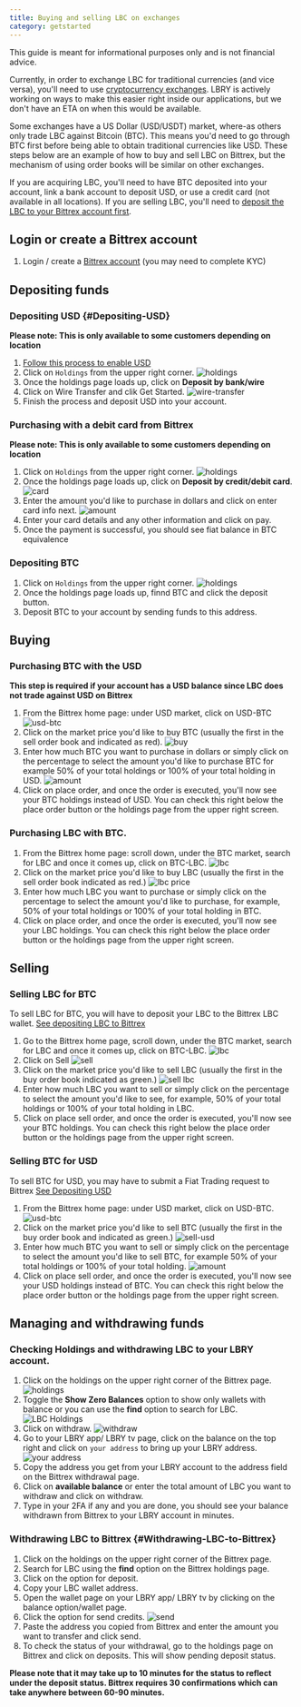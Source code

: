 ```yaml
---
title: Buying and selling LBC on exchanges
category: getstarted
---
```

This guide is meant for informational purposes only and is not financial advice. 

Currently, in order to exchange LBC for traditional currencies (and vice versa), you'll need to use [cryptocurrency exchanges](/faq/exchanges). LBRY is actively working on ways to make this easier right inside our applications, but we don't have an ETA on when this would be available. 

Some exchanges have a US Dollar (USD/USDT) market, where-as others only trade LBC against Bitcoin (BTC). This means you'd need to go through BTC first before being able to obtain traditional currencies like USD. These steps below are an example of how to buy and sell LBC on Bittrex, but the mechanism of using order books will be similar on other exchanges.

If you are acquiring LBC, you'll need to have BTC deposited into your account, link a bank account to deposit USD, or use a credit card (not available in all locations). If you are selling LBC, you'll need to [deposit the LBC to your Bittrex account first](#Withdrawing-LBC-to-Bittrex). 

## Login or create a Bittrex account
1. Login / create a [Bittrex account](https://bittrex.com) (you may need to complete KYC)

## Depositing funds
### Depositing USD {#Depositing-USD}
**Please note: This is only available to some customers depending on location**
1. [Follow this process to enable USD](https://bittrex.zendesk.com/hc/en-us/articles/360021914672-How-do-I-deposit-USD-into-Bittrex-)
1. Click on `Holdings` from the upper right corner. 
![holdings](https://spee.ch/@lbrysh:6/holdings.jpg)
1. Once the holdings page loads up, click on **Deposit by bank/wire**
1. Click on Wire Transfer and clik Get Started.
![wire-transfer](https://spee.ch/@lbrysh:6/wire-transfer.jpg)
1. Finish the process and deposit USD into your account. 

### Purchasing with a debit card from Bittrex
**Please note: This is only available to some customers depending on location**
1. Click on `Holdings` from the upper right corner. 
![holdings](https://spee.ch/@lbrysh:6/holdings.jpg)
1. Once the holdings page loads up, click on **Deposit by credit/debit card**.
![card](https://spee.ch/@lbrysh:6/cards.jpg)
1. Enter the amount you'd like to purchase in dollars and click on enter card info next.
![amount](https://spee.ch/@lbrysh:6/amount.jpg)
1. Enter your card details and any other information and click on pay.
1. Once the payment is successful, you should see fiat balance in BTC equivalence

### Depositing BTC
1. Click on `Holdings` from the upper right corner. 
![holdings](https://spee.ch/@lbrysh:6/holdings.jpg)
1. Once the holdings page loads up, finnd BTC and click the deposit button.
1. Deposit BTC to your account by sending funds to this address.

## Buying

### Purchasing BTC with the USD
**This step is required if your account has a USD balance since LBC does not trade against USD on Bittrex**
1. From the Bittrex home page: under USD market, click on USD-BTC
![usd-btc](https://spee.ch/@lbrysh:6/usd.jpg)
1. Click on the market price you'd like to buy BTC (usually the first in the sell order book and indicated as red).
![buy](https://spee.ch/@lbrysh:6/buy.jpg)
1. Enter how much BTC you want to purchase in dollars or simply click on the percentage to select the amount you'd like to purchase BTC for example 50% of your total holdings or 100% of your total holding in USD.
![amount](https://spee.ch/@lbrysh:6/amount1.jpg)
1. Click on place order, and once the order is executed, you'll now see your BTC holdings instead of USD. You can check this right below the place order button or the holdings page from the upper right screen.

### Purchasing LBC with BTC.
1. From the Bittrex home page: scroll down, under the BTC market, search for LBC and once it comes up, click on BTC-LBC.
![lbc](https://spee.ch/@lbrysh:6/lbc1.jpg)
1. Click on the market price you'd like to buy LBC (usually the first in the sell order book indicated as red.)
![lbc price](https://spee.ch/@lbrysh:6/buy-lbc.jpg)
1. Enter how much LBC you want to purchase or simply click on the percentage to select the amount you'd like to purchase, for example, 50% of your total holdings or 100% of your total holding in BTC.
1. Click on place order, and once the order is executed, you'll now see your LBC holdings. You can check this right below the place order button or the holdings page from the upper right screen.

## Selling

### Selling LBC for BTC
To sell LBC for BTC, you will have to deposit your LBC to the Bittrex LBC wallet. [See depositing LBC to Bittrex](#Withdrawing-LBC-to-Bittrex)
1. Go to the Bittrex home page, scroll down, under the BTC market, search for LBC and once it comes up, click on BTC-LBC.
![lbc](https://spee.ch/@lbrysh:6/lbc1.jpg)
1. Click on Sell
![sell](https://spee.ch/@lbrysh:6/click-sell.jpg)
1. Click on the market price you'd like to sell LBC (usually the first in the buy order book indicated as green.)
![sell lbc](https://spee.ch/@lbrysh:6/sell-lbc.jpg)
1. Enter how much LBC you want to sell or simply click on the percentage to select the amount you'd like to see, for example, 50% of your total holdings or 100% of your total holding in LBC.
1. Click on place sell order, and once the order is executed, you'll now see your BTC holdings. You can check this right below the place order button or the holdings page from the upper right screen.
  
### Selling BTC for USD
To sell BTC for USD, you may have to submit a Fiat Trading request to Bittrex [See Depositing USD](#Depositing-USD)
1. From the Bittrex home page: under USD market, click on USD-BTC.
![usd-btc](https://spee.ch/@lbrysh:6/usd.jpg)
1. Click on the market price you'd like to sell BTC (usually the first in the buy order book and indicated as green.)
![sell-usd](https://spee.ch/@lbrysh:6/sell-usd.jpg)
1. Enter how much BTC you want to sell or simply click on the percentage to select the amount you'd like to sell BTC, for example 50% of your total holdings or 100% of your total holding.
![amount](https://spee.ch/@lbrysh:6/amount1.jpg)
1. Click on place sell order, and once the order is executed, you'll now see your USD holdings instead of BTC. You can check this right below the place order button or the holdings page from the upper right screen.

## Managing and withdrawing funds

### Checking Holdings and withdrawing LBC to your LBRY account.
1. Click on the holdings on the upper right corner of the Bittrex page.
![holdings](https://spee.ch/@lbrysh:6/holdings.jpg)
1. Toggle the **Show Zero Balances** option to show only wallets with balance or you can use the **find** option to search for LBC.
![LBC Holdings](https://spee.ch/@lbrysh:6/lbc-holding.jpg)
1. Click on withdraw.
![withdraw](https://spee.ch/@lbrysh:6/withdraw.jpg)
1. Go to your LBRY app/ LBRY tv page, click on the balance on the top right and click on `your address` to bring up your LBRY address.
![your address](https://spee.ch/@lbrysh:6/your-addres.jpg)
1. Copy the address you get from your LBRY account to the address field on the Bittrex withdrawal page.
1. Click on **available balance** or enter the total amount of LBC you want to withdraw and click on withdraw.
1. Type in your 2FA if any and you are done, you should see your balance withdrawn from Bittrex to your LBRY account in minutes.

### Withdrawing LBC to Bittrex {#Withdrawing-LBC-to-Bittrex}
1. Click on the holdings on the upper right corner of the Bittrex page.
1. Search for LBC using the **find** option on the Bittrex holdings page.
1. Click on the option for deposit.
1. Copy your LBC wallet address.
1. Open the wallet page on your LBRY app/ LBRY tv by clicking on the balance option/wallet page.
1. Click the option for send credits.
![send](https://spee.ch/@lbrysh:6/send.jpg)
1. Paste the address you copied from Bittrex and enter the amount you want to transfer and click send.
1. To check the status of your withdrawal, go to the holdings page on Bittrex and click on deposits. This will show pending deposit status.

**Please note that it may take up to 10 minutes for the status to reflect under the deposit status. Bittrex requires 30 confirmations which can take anywhere between 60-90 minutes.**
